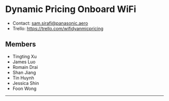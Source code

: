 # Dynamic Pricing Onboard WiFi

* Contact: sam.sirafi@panasonic.aero
* Trello: https://trello.com/wifidyanmicpricing

## Members
* Tingting Xu
* James Luo
* Romain Drai
* Shan Jiang
* Tin Huynh
* Jessica Shin
* Foon Wong

---
